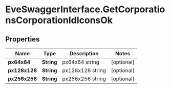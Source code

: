 # EveSwaggerInterface.GetCorporationsCorporationIdIconsOk

## Properties
Name | Type | Description | Notes
------------ | ------------- | ------------- | -------------
**px64x64** | **String** | px64x64 string | [optional] 
**px128x128** | **String** | px128x128 string | [optional] 
**px256x256** | **String** | px256x256 string | [optional] 


